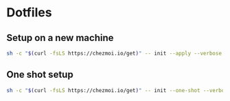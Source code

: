 # Dotfiles

## Setup on a new machine

```bash
sh -c "$(curl -fsLS https://chezmoi.io/get)" -- init --apply --verbose SnipyJulmy
```

## One shot setup

```bash
sh -c "$(curl -fsLS https://chezmoi.io/get)" -- init --one-shot --verbose SnipyJulmy
```
